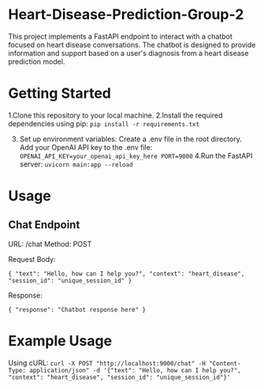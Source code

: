 # Heart-Disease-Prediction-Group-2
This project implements a FastAPI endpoint to interact with a chatbot focused on heart disease conversations. The chatbot is designed to provide information and support based on a user's diagnosis from a heart disease prediction model.

# Getting Started
1.Clone this repository to your local machine.
2.Install the required dependencies using pip:
`pip install -r requirements.txt`

3. Set up environment variables:
Create a .env file in the root directory.
Add your OpenAI API key to the .env file:
`OPENAI_API_KEY=your_openai_api_key_here
PORT=9000`
4.Run the FastAPI server:
`uvicorn main:app --reload`
 # Usage
## Chat Endpoint
URL: /chat
Method: POST

Request Body:

`{
  "text": "Hello, how can I help you?",
  "context": "heart_disease",
  "session_id": "unique_session_id"
}`

Response:

`{
  "response": "Chatbot response here"
}`

# Example Usage
Using cURL:
`curl -X POST "http://localhost:9000/chat" -H "Content-Type: application/json" -d '{"text": "Hello, how can I help you?", "context": "heart_disease", "session_id": "unique_session_id"}'
`
